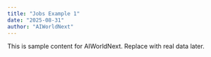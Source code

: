 ```yaml
---
title: "Jobs Example 1"
date: "2025-08-31"
author: "AIWorldNext"
---
```

This is sample content for AIWorldNext. Replace with real data later.
